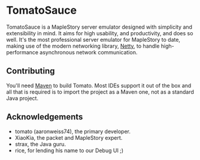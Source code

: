 # TomatoSauce #
TomatoSauce is a MapleStory server emulator designed with simplicity and extensibility in mind. It aims for high usability, and productivity, and does so well. It's the most professional server emulator for MapleStory to date, making use of the modern networking library, [Netty](http://www.netty.io/), to handle high-performance asynchronous network communication.

## Contributing ##
You'll need [Maven](http://maven.apache.org/) to build Tomato. Most IDEs
support it out of the box and all that is required is to import the
project as a Maven one, not as a standard Java project.

## Acknowledgements ##
* tomato (aaronweiss74), the primary developer.
* XiaoKia, the packet and MapleStory expert.
* strax, the Java guru.
* rice, for lending his name to our Debug UI ;)
